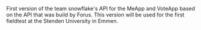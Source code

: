 First version of the team snowflake's API for the MeApp and VoteApp based on the API that was build by Forus. This version will be used for the first fieldtest at the Stenden University in Emmen.
